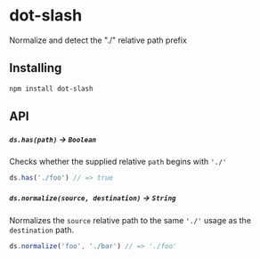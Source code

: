 # dot-slash
Normalize and detect the "./" relative path prefix

## Installing

```sh
npm install dot-slash
```

## API

##### `ds.has(path)` -> `Boolean`

Checks whether the supplied relative `path` begins with `'./'`

```js
ds.has('./foo') // => true
```

##### `ds.normalize(source, destination)` -> `String`

Normalizes the `source` relative path to the same `'./'` usage as the `destination` path. 

```js
ds.normalize('foo', './bar') // => './foo'
```
